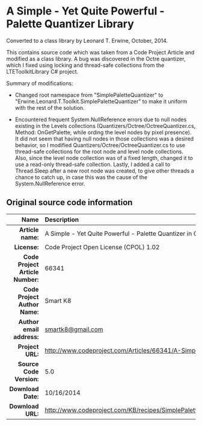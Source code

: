 A Simple - Yet Quite Powerful - Palette Quantizer Library
=========================================================
Converted to a class library by Leonard T. Erwine, October, 2014.

This contains source code which was taken from a Code Project Article and modified as a class library.
A bug was discovered in the Octre quantizer, which I fixed using locking and thread-safe collections from the LTEToolkitLibrary C# project.

Summary of modifications:

- Changed root namespace from "SimplePaletteQuantizer" to "Erwine.Leonard.T.Toolkit.SimplePaletteQuantizer" to make it uniform with the rest of the solution.

- Encountered frequent System.NullReference errors due to null nodes existing in the Levels collections
	(Quantizers/Octree/OctreeQuantizer.cs, Method: OnGetPalette, while ording the level nodes by pixel presence). It did not seem that having null nodes in those
	collections was a desired behavior, so I modified Quantizers/Octree/OctreeQuantizer.cs to use thread-safe collections for the root node and level node collections.
	Also, since the level node collection was of a fixed length, changed it to use a read-only thread-safe collection.
	Lastly, I added a call to Thread.Sleep after a new root node was created, to give other threads a chance to catch up, in case this was the cause
	of the System.NullReference error.

Original source code information
--------------------------------

| Name                                          | Description                                                                                     |
| --------------------------------------------: | :---------------------------------------------------------------------------------------------- |
|                <strong>Article name:</strong> | A Simple - Yet Quite Powerful - Palette Quantizer in C#                                         |
|                     <strong>License:</strong> | Code Project Open License (CPOL) 1.02                                                           |
| <strong>Code Project Article Number:</strong> | 66341                                                                                           |
|    <strong>Code Project Author Name:</strong> | Smart K8                                                                                        |
|        <strong>Author email address:</strong> | smartk8@gmail.com                                                                               |
|                 <strong>Project URL:</strong> | http://www.codeproject.com/Articles/66341/A-Simple-Yet-Quite-Powerful-Palette-Quantizer-in-C    |
|         <strong>Source Code Version:</strong> | 5.0                                                                                             |
|               <strong>Download Date:</strong> | 10/16/2014                                                                                      |
|                <strong>Download URL:</strong> | http://www.codeproject.com/KB/recipes/SimplePaletteQuantizer/SimplePaletteQuantizerVS2010v5.zip |
